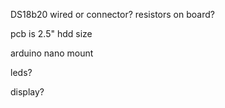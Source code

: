 DS18b20
    wired or connector?
    resistors on board?

pcb is 2.5" hdd size

arduino nano mount

leds?

display?